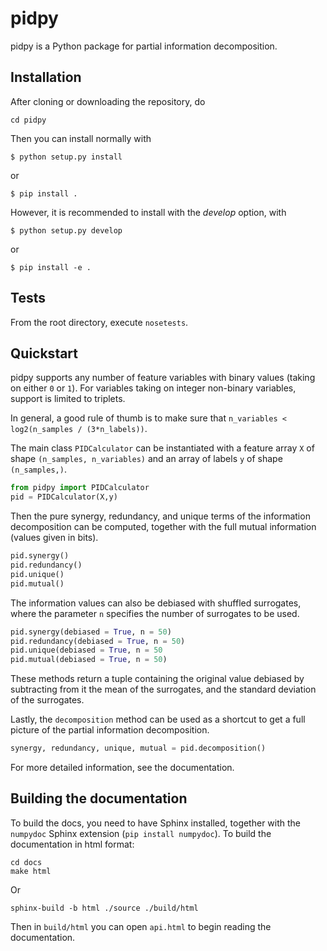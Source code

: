 pidpy
=====

pidpy is a Python package for partial information decomposition.


Installation
------------
After cloning or downloading the repository, do

```
cd pidpy
```

Then you can install normally with

```
$ python setup.py install
```

or

```
$ pip install .
```

However, it is recommended to install with the _develop_ option, with

```
$ python setup.py develop
```

or

```
$ pip install -e .
```


Tests
-----
From the root directory, execute `nosetests`.

Quickstart
-----------
pidpy supports any number of feature variables with binary values
(taking on either `0` or `1`). For variables taking on integer non-binary
variables, support is limited to triplets.

In general, a good rule of thumb is to make sure that
`n_variables < log2(n_samples / (3*n_labels))`.

The main class `PIDCalculator` can be instantiated with a feature array `X` of
shape `(n_samples, n_variables)` and an array of labels `y` of shape `(n_samples,)`.

```python
from pidpy import PIDCalculator
pid = PIDCalculator(X,y)
```

Then the pure synergy, redundancy, and unique terms of the information
decomposition can be computed, together with the full mutual information (values
given in bits).

```python
pid.synergy()
pid.redundancy()
pid.unique()
pid.mutual()
````

The information values can also be debiased with shuffled surrogates, where
the parameter `n` specifies the number of surrogates to be used.

```python
pid.synergy(debiased = True, n = 50)
pid.redundancy(debiased = True, n = 50)
pid.unique(debiased = True, n = 50
pid.mutual(debiased = True, n = 50)
```
These methods return a tuple containing the original value debiased by
subtracting from it the mean of the surrogates, and the standard deviation
of the surrogates.

Lastly, the `decomposition` method can be used as a shortcut to get a full
picture of the partial information decomposition.

```python
synergy, redundancy, unique, mutual = pid.decomposition()
````
For more detailed information, see the documentation.

Building the documentation
-----------
To build the docs, you need to have Sphinx installed, together with the
 `numpydoc` Sphinx extension (`pip install numpydoc`).
To build the documentation in html format:

```
cd docs
make html
```

Or

```
sphinx-build -b html ./source ./build/html
```

Then in `build/html` you can open `api.html` to begin reading
the documentation.